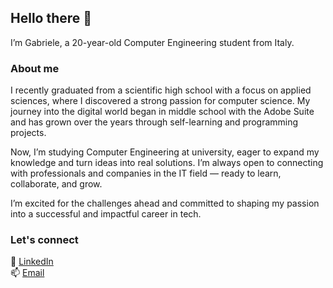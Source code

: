 ## Hello there 👋  
I’m Gabriele, a 20-year-old Computer Engineering student from Italy.

### About me  
I recently graduated from a scientific high school with a focus on applied sciences, where I discovered a strong passion for computer science. My journey into the digital world began in middle school with the Adobe Suite and has grown over the years through self-learning and programming projects.

Now, I’m studying Computer Engineering at university, eager to expand my knowledge and turn ideas into real solutions. I’m always open to connecting with professionals and companies in the IT field — ready to learn, collaborate, and grow.

I’m excited for the challenges ahead and committed to shaping my passion into a successful and impactful career in tech.

### Let's connect  
🔗 [LinkedIn](https://www.linkedin.com/in/viganogabriele)  
📫 [Email](mailto:infogabrielevigano@gmail.com)  
